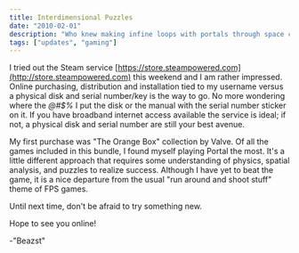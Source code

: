 ```yaml
---
title: Interdimensional Puzzles
date: "2010-02-01"
description: "Who knew making infine loops with portals through space could be so much fun?"
tags: ["updates", "gaming"]
---
```


I tried out the Steam service [https://store.steampowered.com](http://store.steampowered.com) this weekend and I am rather impressed. Online purchasing, distribution and installation tied to my username versus a physical disk and serial number/key is the way to go. No more wondering where the *@#$%* I put the disk or the manual with the serial number sticker on it. If you have broadband internet access available the service is ideal; if not, a physical disk and serial number are still your best avenue.

My first purchase was "The Orange Box" collection by Valve. Of all the games included in this bundle, I found myself playing Portal the most. It's a little different approach that requires some understanding of physics, spatial analysis, and puzzles to realize success. Although I have yet to beat the game, it is a nice departure from the usual "run around and shoot stuff" theme of FPS games.

Until next time, don't be afraid to try something new.

Hope to see you online!

-"Beazst"
